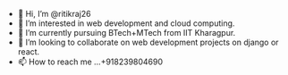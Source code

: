- 👋 Hi, I’m @ritikraj26
- 👀 I’m interested in web development and cloud computing.
- 🌱 I’m currently pursuing BTech+MTech from IIT Kharagpur.
- 💞️ I’m looking to collaborate on web development projects on django or react.
- 📫 How to reach me ...+918239804690

<!---
ritikraj26/ritikraj26 is a ✨ special ✨ repository because its `README.md` (this file) appears on your GitHub profile.
You can click the Preview link to take a look at your changes.
--->
